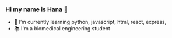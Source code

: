 ### Hi my name is Hana 👋

- 🌱 I’m currently learning python, javascript, html, react, express, 
- 📚 I'm a biomedical engineering student
